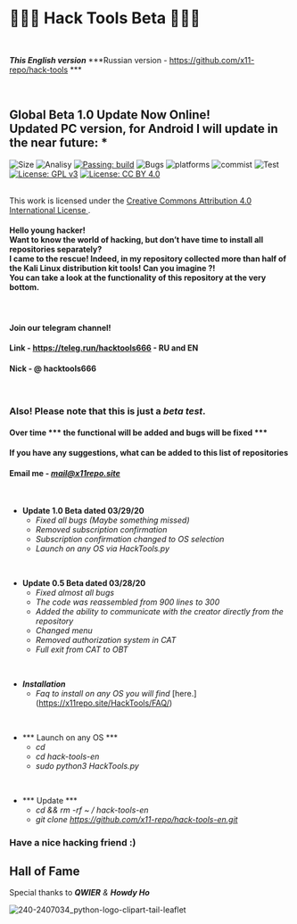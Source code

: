# 🔹🐍🔹 Hack Tools Beta 🔹🐍🔹 

<br>

***This English version***
***Russian version - https://github.com/x11-repo/hack-tools ***

<br>

## Global Beta 1.0 Update Now Online! <br> Updated PC version, for Android I will update in the near future: *

![Size](https://img.shields.io/github/repo-size/x11-repo/hack-tools-en)
![Analisy](https://img.shields.io/badge/quality-4.862-success)
[![Passing: build](https://img.shields.io/badge/build-passing-green.svg)](https://img.shields.io/badge/build-passing-green)
![Bugs](https://img.shields.io/badge/bug%2072-fixed-blueviolet)
![platforms](https://img.shields.io/badge/platform's-Linux%20%7C%20Ubuntu%20%7C%20Termux%20%7C%20Windows%2010-important)
![commist](https://img.shields.io/github/last-commit/x11-repo/hack-tools-en)
![Test](https://img.shields.io/badge/test-%E2%9C%94%2078%20%7C%20%E2%9C%98%200-brightgreen)
[![License: GPL v3](https://img.shields.io/badge/License-GPLv3-blue.svg)](https://www.gnu.org/licenses/gpl-3.0)
[![License: CC BY 4.0](https://img.shields.io/badge/License-CC%20BY%204.0-lightgrey.svg)](https://creativecommons.org/licenses/by/4.0/)

</a> <br /> This work is licensed under the <a rel="license" href="http://creativecommons.org/licenses/by/4.0/"> Creative Commons Attribution 4.0 International License </a> .

<h4> Hello young hacker! <br> Want to know the world of hacking, but don’t have time to install all repositories separately? <br> I came to the rescue! Indeed, in my repository collected more than half of the Kali Linux distribution kit tools! Can you imagine ?! <br> You can take a look at the functionality of this repository at the very bottom. </h4>

<br>

#### Join our telegram channel!
#### Link - https://teleg.run/hacktools666 - RU and EN
#### Nick - @ hacktools666

<br>

### Also! Please note that this is just a ***beta test***.
#### Over time *** the functional will be added and bugs will be fixed ***
#### If you have any suggestions, what can be added to this list of repositories
#### Email me - ***mail@x11repo.site***


<br>

  + **Update 1.0 Beta dated 03/29/20**
    + *Fixed all bugs (Maybe something missed)*
    + *Removed subscription confirmation*
    + *Subscription confirmation changed to OS selection*
    + *Launch on any OS via HackTools.py*

<br>

  + **Update 0.5 Beta dated 03/28/20**
    + *Fixed almost all bugs*
    + *The code was reassembled from 900 lines to 300*
    + *Added the ability to communicate with the creator directly from the repository*
    + *Changed menu*
    + *Removed authorization system in CAT*
    + *Full exit from CAT to OBT*


<br>





  + ***Installation***
    + *Faq to install on any OS you will find* [here.] (https://x11repo.site/HackTools/FAQ/)

<br>

  + *** Launch on any OS ***
    + *cd*
    + *cd hack-tools-en*
    + *sudo python3 HackTools.py*
    
<br>

  + *** Update ***
    + *cd && rm -rf ~ / hack-tools-en*
    + *git clone https://github.com/x11-repo/hack-tools-en.git*

### Have a nice hacking friend :)
## Hall of Fame
Special thanks to ***QWIER*** *&* ***Howdy Ho***
<br>

![240-2407034_python-logo-clipart-tail-leaflet](https://user-images.githubusercontent.com/61265099/77120042-ee836700-6a48-11ea-9c8c-0db73ccc9c14.jpg)
